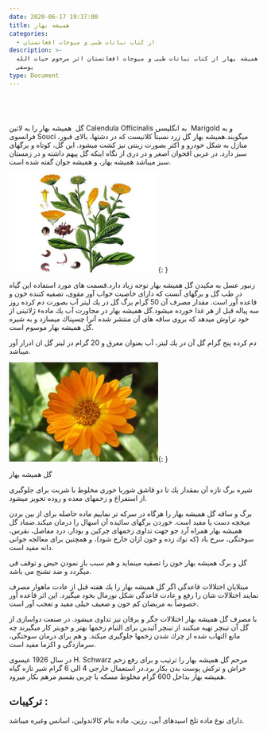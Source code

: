 ```yaml
---
date: 2020-06-17 19:37:00
title: هميشه بهار
categories:
  - از کتاب نباتات طبی و میوجات افغانستان
description: >-
  معرفی هميشه بهار از کتاب نباتات طبی و میوجات افغانستان اثر مرحوم حیات الله
  یوسفی
type: Document
---
```


## &nbsp;

گل &nbsp;هميشه بهار را به لاتین Calendula Officinalis به انگلیسی &nbsp;Marigold و به فرانسوی Souci میگویند.هميشه بهار گل زرد نسبتاً كلانيست كه در دشتها، بالای قبور، منازل به شكل خودرو و اكثر بصورت زينتی نيز كشت ميشود. اين گل، كوتاه و برگهای سبز دارد. در عربی اقحوان اصغر و در دری از نگاه اينكه گل پيهم داشته و در زمستان سبز ميباشد هميشه بهار، و هميشه جوان گفته شده است.

![](/uploads/hamesha-bahar-2.png){: }

زنبور عسل به مكيدن گل هميشه بهار توجه زياد دارد.قسمت های مورد استفاده اين گياه در طب گل و برگهای آنست كه دارای خاصيت خواب آور مقوی، تصفيه كننده خون و قاعده آور است. مقدار مصرف آن 50 گرام برگ گل در يك ليتر آب بصورت دم كرده روز سه پياله قبل از هر غذا خورده ميشود.گل هميشه بهار در مجاورت آب يك مادهء ژلاتينی از خود تراوش ميدهد كه بروی ساقه های آن منتشر شده آنرا چسپناك ميسازد و به شيره گل هميشه بهار موسوم است.

دم كرده پنج گرام گل آن در يك ليتر، آب بعنوان معرق و 20 گرام در ليتر گل ان ادرار آور ميباشد.

![](/uploads/hamesha-bahar.png){: }

گل همیشه بهار

شيره برگ تازه آن بمقدار يك تا دو قاشق شوربا خوری مخلوط با شربت برای جلوگيری از استفراغ و زخمهای معده و روده تجويز ميشود.

برگ و ساقه گل هميشه بهار را هرگاه در سركه تر نماييم ماده حاصله برای از بين بردن ميخچه دست پا مفيد است. خوردن برگهای سائيده آن اسهال را درمان ميكند.ضماد گل هميشه بهار همراه آرد جو جهت تداوی زخمهای چركين و بودار، درد مفاصل، نقرس، سوختگی، سرخ باد (كه نوك زده و خون ازان خارج شود)، و همچنين برای معالجه جوانی دانه مفيد است.

گل و برگ هميشه بهار خون را تصفيه مينمايد و هم سبب باز نمودن حيض و توقف قی ميگردد و ضد تشنج می باشد.

مبتلايان اختلالات قاعدگی اگر گل هميشه بهار را يك هفته قبل از عادت ماهوار مصرف نمايند اختلالات شان را رفع و عادت قاعدگی شكل نورمال بخود ميگيرد. اين اثر قاعده آور خصوصاً به مريضان كم خون و ضعيف خيلی مفيد و تعجب آور است.

با مصرف گل هميشه بهار اختلالات جگر و يرقان نيز تداوی ميشود. در صنعت دواسازی از گل آن تينچر تهيه ميكنند از تينچر آئيدين برای التيام زخمها بهتر و خوبتر كار ميگيرند چه مانع التهاب شده از چرك شدن زخمها جلوگيری ميكند. و هم برای درمان سوختگی، سرمازدگی و اكزما مفيد است.

در سال 1926 عيسوی H. Schwarz مرحم گل هميشه بهار را ترتيب و برای رفع زخم خراش و تركش پوست بدن بكار برد.در استعمال خارجی 4 الی 6 گرام شير تازه گياه هميشه بهار بداخل 600 گرام مخلوط مسكه يا چربی بقسم مرهم بكار ميرود.

## تركيبات :

دارای نوع ماده تلخ اسيدهای آبی، رزين، ماده بنام كالاندولين، اسانس وغيره ميباشد.